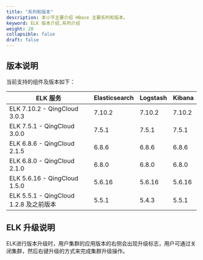 ```yaml
---
title: "系列和版本"
description: 本小节主要介绍 HBase 主要系列和版本。 
keyword: ELK 版本介绍,系列介绍 
weight: 20
collapsible: false
draft: false
---
```


## 版本说明

当前支持的组件及版本如下：

| ELK 服务                               | Elasticsearch | Logstash | Kibana |
| -------------------------------------- | ------------- | -------- | ------ |
| ELK 7.10.2 - QingCloud 3.0.3           | 7.10.2        | 7.10.2   | 7.10.2 |
| ELK 7.5.1 - QingCloud 3.0.0            | 7.5.1         | 7.5.1    | 7.5.1  |
| ELK 6.8.6 - QingCloud 2.1.5            | 6.8.6         | 6.8.6    | 6.8.6  |
| ELK 6.8.0 - QingCloud 2.1.0            | 6.8.0         | 6.8.0    | 6.8.0  |
| ELK 5.6.16 - QingCloud 1.5.0           | 5.6.16        | 5.6.16   | 5.6.16 |
| ELK 5.5.1 - QingCloud 1.2.8 及之前版本 | 5.5.1         | 5.4.3    | 5.5.1  |

## ELK 升级说明

ELK进行版本升级时，用户集群的应用版本的右侧会出现升级标志，用户可通过关闭集群，然后右键升级的方式来完成集群升级操作。

